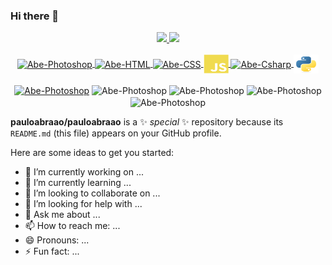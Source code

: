 ### Hi there 👋

<div align="center">
  <a href="https://github.com/pauloabraao">
  <img height="180em" src="https://github-readme-stats.vercel.app/api?username=pauloabraao&show_icons=true&theme=tokyonight&include_all_commits=true&count_private=true"/>
  <img height="180em" src="https://github-readme-stats.vercel.app/api/top-langs/?username=pauloabraao&layout=compact&langs_count=7&theme=tokyonight"/>
</div>
<div align="center" style="display: inline_block"><br>
  <img align="center" alt="Abe-Photoshop" height="30" width="40" src="https://cdn.jsdelivr.net/gh/devicons/devicon/icons/photoshop/photoshop-line.svg" />
  <img align="center" alt="Abe-HTML" height="30" width="40" src="https://cdn.jsdelivr.net/gh/devicons/devicon/icons/html5/html5-plain.svg" />
  <img align="center" alt="Abe-CSS" height="30" width="40" src="https://cdn.jsdelivr.net/gh/devicons/devicon/icons/css3/css3-plain.svg" />
  <img align="center" alt="Abe-Js" height="30" width="40" src="https://raw.githubusercontent.com/devicons/devicon/master/icons/javascript/javascript-plain.svg">
  <img align="center" alt="Abe-Csharp" height="30" width="40" src="https://cdn.jsdelivr.net/gh/devicons/devicon/icons/c/c-plain.svg" />
  <img align="center" alt="Abe-Python" height="30" width="40" src="https://raw.githubusercontent.com/devicons/devicon/master/icons/python/python-original.svg">
</div>
<div align="center" style="display: inline_block"><br>
  <a href="https://www.linkedin.com/in/paulo-abra%C3%A3o-teles-lima/" target="_blank"><img align="center" alt="Abe-Photoshop" src="https://img.shields.io/badge/LinkedIn-0077B5?style=for-the-badge&logo=linkedin&logoColor=white"/></a>
  <img align="center" alt="Abe-Photoshop" src="https://img.shields.io/badge/Twitter-1DA1F2?style=for-the-badge&logo=twitter&logoColor=white" />
  <img align="center" alt="Abe-Photoshop" src="https://img.shields.io/badge/WhatsApp-25D366?style=for-the-badge&logo=whatsapp&logoColor=white" />
  <img align="center" alt="Abe-Photoshop" src="https://img.shields.io/badge/Telegram-2CA5E0?style=for-the-badge&logo=telegram&logoColor=white"/>
  <img align="center" alt="Abe-Photoshop" src="https://img.shields.io/badge/Instagram-E4405F?style=for-the-badge&logo=instagram&logoColor=white"/>
</div>  
  
  

**pauloabraao/pauloabraao** is a ✨ _special_ ✨ repository because its `README.md` (this file) appears on your GitHub profile.

Here are some ideas to get you started:

- 🔭 I’m currently working on ...
- 🌱 I’m currently learning ...
- 👯 I’m looking to collaborate on ...
- 🤔 I’m looking for help with ...
- 💬 Ask me about ...
- 📫 How to reach me: ...
- 😄 Pronouns: ...
- ⚡ Fun fact: ...


